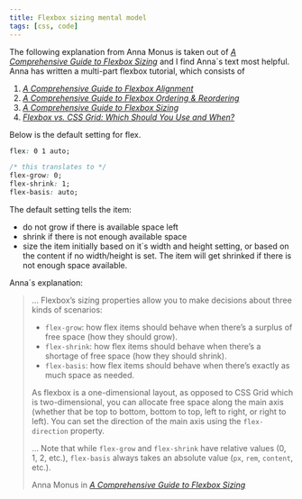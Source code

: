 ```yaml
---
title: Flexbox sizing mental model
tags: [css, code]
---
```

The following explanation from Anna Monus is taken out of *[A Comprehensive Guide to Flexbox Sizing](https://webdesign.tutsplus.com/tutorials/a-comprehensive-guide-to-flexbox-sizing--cms-31948)* and I find Anna´s text most helpful. Anna has written a multi-part flexbox tutorial, which consists of

1. *[A Comprehensive Guide to Flexbox Alignment](https://webdesign.tutsplus.com/tutorials/a-comprehensive-guide-to-flexbox-alignment--cms-30183)*
2. *[A Comprehensive Guide to Flexbox Ordering & Reordering](https://webdesign.tutsplus.com/tutorials/a-comprehensive-guide-to-flexbox-ordering-reordering--cms-31564)*
3. *[A Comprehensive Guide to Flexbox Sizing](https://webdesign.tutsplus.com/tutorials/a-comprehensive-guide-to-flexbox-sizing--cms-31948)*
4. *[Flexbox vs. CSS Grid: Which Should You Use and When?](https://webdesign.tutsplus.com/articles/flexbox-vs-css-grid-which-should-you-use--cms-30184)*


Below is the default setting for flex.

~~~ css
flex: 0 1 auto;

/* this translates to */
flex-grow: 0;
flex-shrink: 1;
flex-basis: auto;
~~~

The default setting tells the item:
- do not grow if there is available space left
- shrink if there is not enough available space
- size the item initially based on it´s width and height setting, or based on the content if no width/height is set. The item will get shrinked if there is not enough space available.

Anna´s explanation:

<blockquote class="fs">
<p>… Flexbox’s sizing properties allow you to make decisions about three kinds of scenarios:</p>
<ul>
<li><code>flex-grow</code>: how flex items should behave when there’s a surplus of free space (how they should grow).</li>
<li><code>flex-shrink</code>: how flex items should behave when there’s a shortage of free space (how they should shrink).</li>
<li><code>flex-basis</code>: how flex items should behave when there’s exactly as much space as needed.</li>
</ul>
<p>As flexbox is a one-dimensional layout, as opposed to CSS Grid which is two-dimensional, you can allocate free space along the main axis (whether that be top to bottom, bottom to top, left to right, or right to left). You can set the direction of the main axis using the <code>flex-direction</code> property.</p>
<p>… Note that while <code>flex-grow</code> and <code>flex-shrink</code> have relative values (0, 1, 2, etc.), <code>flex-basis</code> always takes an absolute value (<code>px</code>, <code>rem</code>, <code>content</code>, etc.).</p>
<footer>Anna Monus in <cite><a href="https://webdesign.tutsplus.com/tutorials/a-comprehensive-guide-to-flexbox-sizing--cms-31948">A Comprehensive Guide to Flexbox Sizing</a></cite></footer>
</blockquote>



